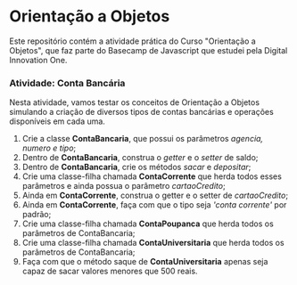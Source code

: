 # Orientação a Objetos

Este repositório contém a atividade prática do Curso "Orientação a Objetos", que faz parte do Basecamp de Javascript que estudei pela Digital Innovation One.

### Atividade: Conta Bancária

Nesta atividade, vamos testar os conceitos de Orientação a Objetos simulando a criação de diversos tipos de contas bancárias e operações disponíveis em cada uma.

 1. Crie a classe **ContaBancaria**, que possui os parâmetros _agencia, numero e tipo_;
 2. Dentro de **ContaBancaria**, construa o _getter_ e o _setter_ de saldo;
 3. Dentro de **ContaBancaria**, crie os métodos _sacar_ e _depositar_;
 4. Crie uma classe-filha chamada **ContaCorrente** que herda todos esses parâmetros e ainda possua o parâmetro _cartaoCredito_;
 5. Ainda em **ContaCorrente**, construa o getter e o setter de _cartaoCredito_;
 6. Ainda em **ContaCorrente**, faça com que o tipo seja _'conta corrente'_ por padrão;
 7. Crie uma classe-filha chamada **ContaPoupanca** que herda todos os parâmetros de ContaBancaria;
 8. Crie uma classe-filha chamada **ContaUniversitaria** que herda todos os parâmetros de ContaBancaria;
 9. Faça com que o método saque de **ContaUniversitaria** apenas seja capaz de sacar valores menores que 500 reais.